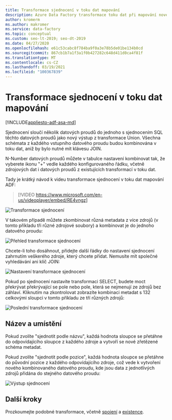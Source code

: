 ```yaml
---
title: Transformace sjednocení v toku dat mapování
description: Azure Data Factory transformace toku dat při mapování nové větve
author: kromerm
ms.author: makromer
ms.service: data-factory
ms.topic: conceptual
ms.custom: seo-lt-2019; seo-dt-2019
ms.date: 04/27/2020
ms.openlocfilehash: e61c53cabc8f784ba9f0a3e78b5de01be134b0cd
ms.sourcegitcommit: 867cb1b7a1f3a1f0b427282c648d411d0ca4f81f
ms.translationtype: MT
ms.contentlocale: cs-CZ
ms.lasthandoff: 03/19/2021
ms.locfileid: "100367839"
---
```

# <a name="union-transformation-in-mapping-data-flow"></a>Transformace sjednocení v toku dat mapování

[!INCLUDE[appliesto-adf-asa-md](includes/appliesto-adf-asa-md.md)]

Sjednocení sloučí několik datových proudů do jednoho s sjednocením SQL těchto datových proudů jako nový výstup z transformace Union. Všechna schémata z každého vstupního datového proudu budou kombinována v toku dat, aniž by bylo nutné mít klávesu JOIN.

N-Number datových proudů můžete v tabulce nastavení kombinovat tak, že vyberete ikonu "+" vedle každého konfigurovaného řádku, včetně zdrojových dat i datových proudů z existujících transformací v toku dat.

Tady je krátký návod k videu transformace sjednocení v toku dat mapování ADF:

> [!VIDEO https://www.microsoft.com/en-us/videoplayer/embed/RE4vngz]

![Transformace sjednocení](media/data-flow/union.png "Sjednocení")

V takovém případě můžete zkombinovat různá metadata z více zdrojů (v tomto příkladu tři různé zdrojové soubory) a kombinovat je do jednoho datového proudu:

![Přehled transformace sjednocení](media/data-flow/union111.png "Sjednocení 1")

Chcete-li toho dosáhnout, přidejte další řádky do nastavení sjednocení zahrnutím veškerého zdroje, který chcete přidat. Nemusíte mít společné vyhledávání ani klíč JOIN:

![Nastavení transformace sjednocení](media/data-flow/unionsettings.png "Nastavení sjednocení")

Pokud po sjednocení nastavíte transformaci SELECT, budete moct překrývat překrývající se pole nebo pole, která se nejmenují ze zdrojů bez záhlaví. Kliknutím na zkontrolovat zobrazíte kombinaci metadat s 132 celkovými sloupci v tomto příkladu ze tří různých zdrojů:

![Poslední transformace sjednocení](media/data-flow/union333.png "Sjednocení 3")

## <a name="name-and-position"></a>Název a umístění

Pokud zvolíte "sjednotit podle názvu", každá hodnota sloupce se přetáhne do odpovídajícího sloupce z každého zdroje a vytvoří se nové zřetězené schéma metadat.

Pokud zvolíte "sjednotit podle pozice", každá hodnota sloupce se přetáhne do původní pozice z každého odpovídajícího zdroje, což vede k vytvoření nového kombinovaného datového proudu, kde jsou data z jednotlivých zdrojů přidána do stejného datového proudu:

![Výstup sjednocení](media/data-flow/unionoutput.png "Výstup sjednocení")

## <a name="next-steps"></a>Další kroky

Prozkoumejte podobné transformace, včetně [spojení](data-flow-join.md) a [existence](data-flow-exists.md).
